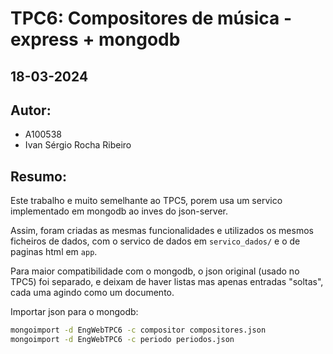 # TPC6: Compositores de música - express + mongodb
## 18-03-2024

## Autor:
- A100538
- Ivan Sérgio Rocha Ribeiro

## Resumo:

Este trabalho e muito semelhante ao TPC5, porem usa um servico implementado em mongodb ao inves do json-server.

Assim, foram criadas as mesmas funcionalidades e utilizados os mesmos ficheiros de dados, com o servico de dados em `servico_dados/` e o de paginas html em `app`.

Para maior compatibilidade com o mongodb, o json original (usado no TPC5) foi separado, e deixam de haver listas mas apenas entradas "soltas", cada uma agindo como um documento.

Importar json para o mongodb:
```bash
mongoimport -d EngWebTPC6 -c compositor compositores.json
mongoimport -d EngWebTPC6 -c periodo periodos.json
```
